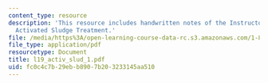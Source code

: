 ```yaml
---
content_type: resource
description: 'This resource includes handwritten notes of the Instructor on the topic:
  Activated Sludge Treatment.'
file: /media/https%3A/open-learning-course-data-rc.s3.amazonaws.com/1-85-water-and-wastewater-treatment-engineering-spring-2006/fc0c4c7b29ebb8907b203233145aa510_l19_activ_slud_1.pdf
file_type: application/pdf
resourcetype: Document
title: l19_activ_slud_1.pdf
uid: fc0c4c7b-29eb-b890-7b20-3233145aa510
---
```

